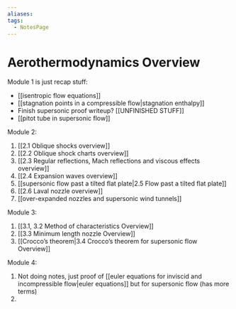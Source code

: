 ```yaml
---
aliases: 
tags:
  - NotesPage
---
```


# Aerothermodynamics Overview

Module 1 is just recap stuff:
- [[isentropic flow equations]]
- [[stagnation points in a compressible flow|stagnation enthalpy]]
- Finish supersonic proof writeup? [[UNFINISHED STUFF]]
- [[pitot tube in supersonic flow]]

Module 2:
1) [[2.1 Oblique shocks overview]]
2) [[2.2 Oblique shock charts overview]]
3) [[2.3 Regular reflections, Mach reflections and viscous effects overview]]
4) [[2.4 Expansion waves overview]]
5) [[supersonic flow past a tilted flat plate|2.5 Flow past a tilted flat plate]]
6) [[2.6 Laval nozzle overview]]
7) [[over-expanded nozzles and supersonic wind tunnels]]

Module 3:
1) [[3.1, 3.2 Method of characteristics Overview]]
2) [[3.3 Minimum length nozzle Overview]]
3) [[Crocco’s theorem|3.4 Crocco’s theorem for supersonic flow Overview]]

Module 4:
1) Not doing notes, just proof of [[euler equations for inviscid and incompressible flow|euler equations]] but for supersonic flow (has more terms)
2) 


